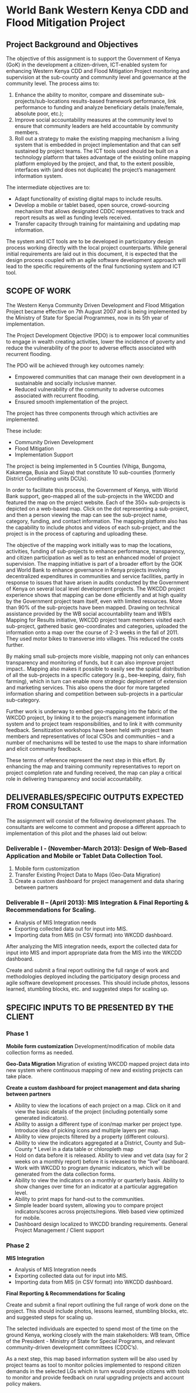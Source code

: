 # World Bank Western Kenya CDD and Flood Mitigation Project

## Project Background and Objectives

The objective of this assignment is to support the Government of Kenya (GoK) in the development a citizen-driven, ICT-enabled system for enhancing Western Kenya CDD and Flood Mitigation Project monitoring and supervision at the sub-county and community level and governance at the community level. 
The process aims to:

1. Enhance the ability to monitor, compare and disseminate sub-projects/sub-locations results-based framework
performance, link performance to funding and analyze beneficiary details (male/female, absolute poor, etc.); 
1.  Improve social accountability measures at the community level to ensure that community leaders are held accountable by community members.
1. Roll out a strategy to make the existing mapping mechanism a living system that is embedded in project implementation and that can self sustained by project teams. The ICT tools used should be built on a technology platform that takes advantage of the existing online mapping platform employed by the project, and that, to the extent possible, interfaces with (and does not duplicate) the project’s management information system.

The intermediate objectives are to:

* Adapt functionality of existing digital maps to include results. 
* Develop a mobile or tablet based, open source, crowd-sourcing mechanism that allows designated CDDC representatives to track and report results as well as funding levels received.
* Transfer capacity through training for maintaining and updating map information.

The system and ICT tools are to be developed in participatory design process working directly with the local project counterparts. While general initial requirements are laid out in this document, it is expected that the design process coupled with an agile software development approach will lead to the specific requirements of the final functioning system and ICT tool.


## SCOPE OF WORK 

The Western Kenya Community Driven Development and Flood Mitigation Project became effective on 7th August 2007 and is being implemented by the Ministry of State for Special Programmes, now in its 5th year of implementation.

The Project Development Objective (PDO) is to empower local communities to engage in wealth creating activities, lower the incidence of poverty and reduce the vulnerability of the poor to adverse effects associated with recurrent flooding. 

The PDO will be achieved through key outcomes namely:
* Empowered communities that can manage their own development in a sustainable and socially inclusive manner.
* Reduced vulnerability of the community to adverse outcomes associated with recurrent flooding.
* Ensured smooth implementation of the project. 

The project has three components through which activities are implemented. 

These include:
* Community Driven Development
* Flood Mitigation
* Implementation Support

The project is being implemented in 5 Counties (Vihiga, Bungoma, Kakamega, Busia and Siaya) that constitute 10 sub-counties (formerly District Coordinating units DCUs).

In order to facilitate this process, the Government of Kenya, with World Bank support, geo-mapped all of the sub-projects in the WKCDD and featured the map on the project website.  Each of the 350+ sub-projects is depicted on a web-based map.  Click on the dot representing a sub-project, and then a person viewing the map can see the sub-project name, category, funding, and contact information. The mapping platform also has the capability to include photos and videos of each sub-project, and the project is in the process of capturing and uploading these.

The objective of the mapping work initially was to map the locations, activities, funding of sub-projects to enhance performance, transparency, and citizen participation as well as to test an enhanced model of project supervision.
The mapping initiative is part of a broader effort by the GOK and World Bank to enhance governance in Kenya projects involving decentralized expenditures in communities and service facilities, partly in response to issues that have arisen in audits conducted by the Government of Kenya on several local level development projects. The WKCDD project experience shows that mapping can be done efficiently and at high quality by the Government project team itself, even with limited resources. More than 90% of the sub-projects have been mapped. Drawing on technical assistance provided by the WB social accountability team and WBI’s Mapping for Results initiative, WKCDD project team members visited each sub-project, gathered basic geo-coordinates and categories, uploaded the information onto a map over the course of 2-3 weeks in the fall of 2011. They used motor bikes to transverse into villages. This reduced the costs further.

By making small sub-projects more visible, mapping not only can enhances transparency and monitoring of funds, but it can also improve project impact.. Mapping also makes it possible to easily see the spatial distribution of all the sub-projects in a specific category (e.g., bee-keeping, dairy, fish farming), which in turn can enable more strategic deployment of extension and marketing services. This also opens the door for more targeted information sharing and competition between sub-projects in a particular sub-category. 

Further work is underway to embed geo-mapping into the fabric of the WKCDD project, by linking it to the project’s management information system and to project team responsibilities, and to link it with community feedback.   Sensitization workshops have been held with project team members and representatives of local CSOs and communities – and a number of mechanisms will be tested to use the maps to share information and elicit community feedback.  

These terms of reference represent the next step in this effort. By enhancing the map and training community representatives to report on project completion rate and funding received, the map can play a critical role in delivering transparency and social accountability.


## DELIVERABLES/SPECIFIC OUTPUTS EXPECTED FROM CONSULTANT

The assignment will consist of the following development phases.  The consultants are welcome to comment and propose a different approach to implementation of this pilot and the phases laid out below:  

### Deliverable I - (November-March 2013): Design of Web-Based Application and Mobile or Tablet Data Collection Tool.

1. Mobile form customization
2. Transfer Existing Project Data to Maps (Geo-Data Migration)
3.  Create a custom dashboard for project management and data sharing between partners

### Deliverable II – (April 2013): MIS Integration & Final Reporting &  Recommendations for Scaling.

* Analysis of MIS Integration needs
* Exporting collected data out for input into MIS.
* Importing data from MIS (in CSV format) into WKCDD dashboard.

After analyzing the MIS integration needs, export the collected data for input into MIS and import appropriate data from the MIS into the WKCDD dashboard.

Create and submit a final report outlining the full range of work and methodologies deployed including the participatory design process and agile software development processes. This should include photos, lessons learned, stumbling blocks, etc. and suggested steps for scaling up.


## SPECIFIC INPUTS TO BE PRESENTED BY THE CLIENT

### Phase 1
**Mobile form customization**
Development/modification of mobile data collection forms as needed. 

**Geo-Data Migration**
Migration of existing WKCDD mapped project data into new system where continuous mapping of new and existing projects can take place.

**Create a custom dashboard for project management and data sharing between partners**

* Ability to view the locations of each project on a map.  Click on it and view the basic details of the project (including potentially some generated indicators).
* Ability to assign a different type of icon/map marker per project type.  Introduce idea of picking icons and multiple layers per map.
* Ability to view projects filtered by a property (different colours).
* Ability to view the indicators aggregated at a District, County and Sub-County * Level in a data table or chloropleth map
* Hold on data before it is released.  Ability to view and vet data (say for 2 weeks on a monthly report) before it is released to the “live” dashboard.
* Work with WKCDD to program dynamic indicators, which will be generated from the data collection forms.
* Ability to view the indicators on a monthly or quarterly basis. Ability to show changes over time for an indicator at a particular aggregation level.
* Ability to print maps for hand-out to the communities.
* Simple leader board system, allowing you to compare project indicators/scores across projects/regions.  Web based view optimized for mobile.
* Dashboard design localized to WKCDD branding requirements.
General Project Management / Client support

### Phase 2
**MIS Integration**

* Analysis of MIS Integration needs
* Exporting collected data out for input into MIS.
* Importing data from MIS (in CSV format) into WKCDD dashboard.

**Final Reporting & Recommendations for Scaling**

Create and submit a final report outlining the full range of work done on the project. This should include photos, lessons learned, stumbling blocks, etc. and suggested steps for scaling up.

The selected individuals are expected to spend most of the time on the ground Kenya, working closely with the main stakeholders: WB team, Office of the President - Ministry of State for Special Programs, and relevant community-driven development committees (CDDC’s).

As a next step, this map based information system will be also used by project teams as tool to monitor policies implemented to respond citizen demands  in the selected LGs which in turn would provide citizens with tools to monitor and provide feedback on rural upgrading projects and account policy makers.  

